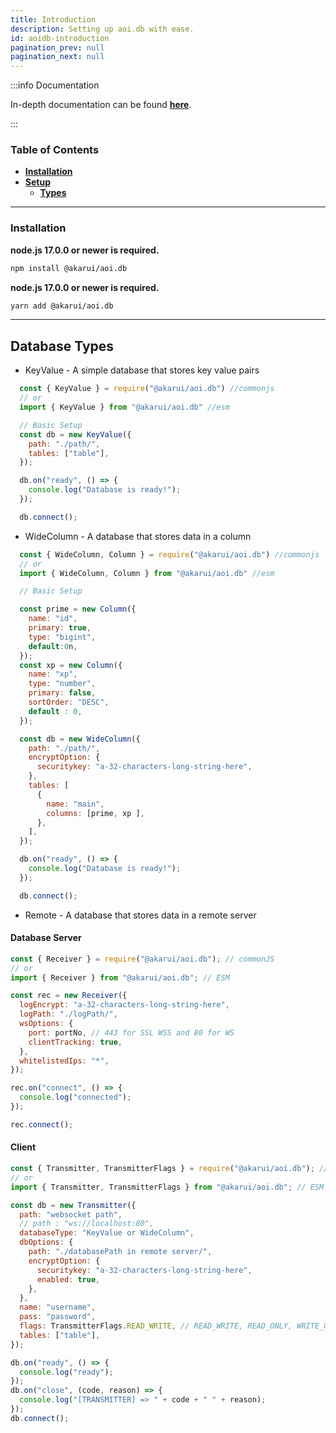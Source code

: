 ```yaml
---
title: Introduction
description: Setting up aoi.db with ease.
id: aoidb-introduction
pagination_prev: null
pagination_next: null
---
```


:::info Documentation

In-depth documentation can be found **[here](https://akaruidevelopment.github.io/aoi.db/index.html)**.

:::

### Table of Contents

- **[Installation](#installation)**
- **[Setup](#example-usage)**
  - **[Types](#database-types)**

---

### Installation

<Tabs groupId="pref-install">
  <TabItem value="i-npm" label="npm">

  **node.js 17.0.0 or newer is required.**
  ```bash
  npm install @akarui/aoi.db
  ```
  
  </TabItem>
  <TabItem value="i-yarn" label="yarn">

  **node.js 17.0.0 or newer is required.**
  ```bash
  yarn add @akarui/aoi.db
  ```

</TabItem>
</Tabs>

---

## Database Types
- KeyValue - A simple database that stores key value pairs
```js
  const { KeyValue } = require("@akarui/aoi.db") //commonjs
  // or
  import { KeyValue } from "@akarui/aoi.db" //esm

  // Basic Setup
  const db = new KeyValue({
    path: "./path/",
    tables: ["table"],
  });

  db.on("ready", () => {
    console.log("Database is ready!");
  });

  db.connect();
```
- WideColumn - A database that stores data in a column
```js
  const { WideColumn, Column } = require("@akarui/aoi.db") //commonjs
  // or
  import { WideColumn, Column } from "@akarui/aoi.db" //esm

  // Basic Setup

  const prime = new Column({
    name: "id",
    primary: true,
    type: "bigint",
    default:0n,
  });
  const xp = new Column({
    name: "xp",
    type: "number",
    primary: false,
    sortOrder: "DESC",
    default : 0,
  });

  const db = new WideColumn({
    path: "./path/",
    encryptOption: {
      securitykey: "a-32-characters-long-string-here",
    },
    tables: [
      {
        name: "main",
        columns: [prime, xp ],
      },
    ],
  });

  db.on("ready", () => {
    console.log("Database is ready!");
  });

  db.connect();
```
- Remote - A database that stores data in a remote server
#### Database Server
```js
const { Receiver } = require("@akarui/aoi.db"); // commonJS
// or
import { Receiver } from "@akarui/aoi.db"; // ESM

const rec = new Receiver({
  logEncrypt: "a-32-characters-long-string-here",
  logPath: "./logPath/",
  wsOptions: {
    port: portNo, // 443 for SSL WSS and 80 for WS
    clientTracking: true,
  },
  whitelistedIps: "*",
});

rec.on("connect", () => {
  console.log("connected");
});

rec.connect();
```

#### Client

```js
const { Transmitter, TransmitterFlags } = require("@akarui/aoi.db"); // commonJS
// or
import { Transmitter, TransmitterFlags } from "@akarui/aoi.db"; // ESM

const db = new Transmitter({
  path: "websocket path",
  // path : "ws://localhost:80",
  databaseType: "KeyValue or WideColumn",
  dbOptions: {
    path: "./databasePath in remote server/",
    encryptOption: {
      securitykey: "a-32-characters-long-string-here",
      enabled: true,
    },
  },
  name: "username",
  pass: "password",
  flags: TransmitterFlags.READ_WRITE, // READ_WRITE, READ_ONLY, WRITE_ONLY
  tables: ["table"],
});

db.on("ready", () => {
  console.log("ready");
});
db.on("close", (code, reason) => {
  console.log("[TRANSMITTER] => " + code + " " + reason);
});
db.connect();
```